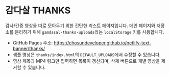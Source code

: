 # 감다살 THANKS

감사/간증 영상을 따로 모아두기 위한 간단한 리스트 페이지입니다. 메인 페이지와 저장소를 분리하기 위해 `gamdasal-thanks-uploads`라는 `localStorage` 키를 사용합니다.

- GitHub Pages 주소: https://chosundeveloper.github.io/netlify-text-banner/thanks/
- 샘플 영상은 `thanks/index.html`의 `DEFAULT_UPLOADS`에서 수정할 수 있습니다.
- 영상 제목과 MP4 링크만 입력하면 목록이 갱신되며, 삭제 버튼으로 개별 영상을 제거할 수 있습니다.
